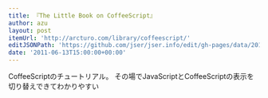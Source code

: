 ```yaml
---
title: 『The Little Book on CoffeeScript』
author: azu
layout: post
itemUrl: 'http://arcturo.com/library/coffeescript/'
editJSONPath: 'https://github.com/jser/jser.info/edit/gh-pages/data/2011/06/index.json'
date: '2011-06-13T15:00:00+00:00'
---
```

CoffeeScriptのチュートリアル。
その場でJavaScriptとCoffeeScriptの表示を切り替えできてわかりやすい
